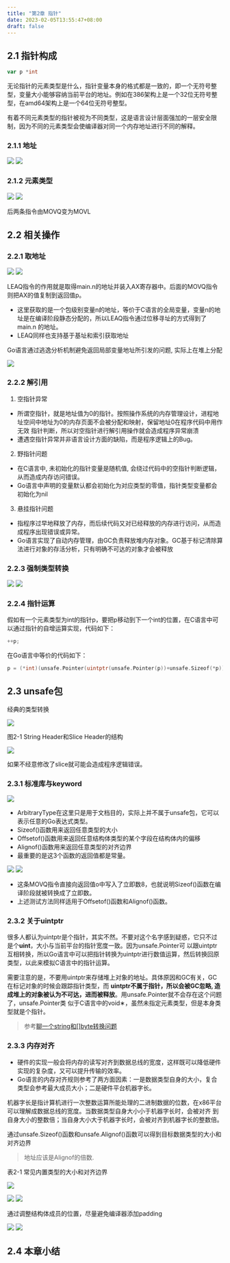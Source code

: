 ```yaml
---
title: "第2章 指针"
date: 2023-02-05T13:55:47+08:00
draft: false
---
```


## 2.1 指针构成

```go
var p *int
```

无论指针的元素类型是什么，指针变量本身的格式都是一致的，即一个无符号整型，变量大小能够容纳当前平台的地址。例如在386架构上是一个32位无符号整
型，在amd64架构上是一个64位无符号整型。

有着不同元素类型的指针被视为不同类型，这是语言设计层面强加的一层安全限制，因为不同的元素类型会使编译器对同一个内存地址进行不同的解释。

### 2.1.1 地址

![](https://res.weread.qq.com/wrepub/CB_3300047233_Figure-P35_4878.jpg)
![](https://res.weread.qq.com/wrepub/CB_3300047233_Figure-P35_4890.jpg)

### 2.1.2 元素类型

![](https://res.weread.qq.com/wrepub/CB_3300047233_Figure-P36_4901.jpg)
![](https://res.weread.qq.com/wrepub/CB_3300047233_Figure-P36_4909.jpg)

后两条指令由MOVQ变为MOVL

## 2.2 相关操作

### 2.2.1 取地址

![](https://res.weread.qq.com/wrepub/CB_3300047233_Figure-P37_4923.jpg)
![](https://res.weread.qq.com/wrepub/CB_3300047233_Figure-P37_4934.jpg)

LEAQ指令的作用就是取得main.n的地址并装入AX寄存器中。后面的MOVQ指令则把AX的值复制到返回值p。

- 这里获取的是一个包级别变量n的地址，等价于C语言的全局变量，变量n的地址是在编译阶段静态分配的，所以LEAQ指令通过位移寻址的方式得到了main.n
  的地址。
- LEAQ同样也支持基于基址和索引获取地址

Go语言通过逃逸分析机制避免返回局部变量地址所引发的问题, 实际上在堆上分配

![](https://res.weread.qq.com/wrepub/CB_3300047233_Figure-P37_4942.jpg)

### 2.2.2 解引用

1. 空指针异常

- 所谓空指针，就是地址值为0的指针。按照操作系统的内存管理设计，进程地址空间中地址为0的内存页面不会被分配和映射，保留地址0在程序代码中用作无效
指针判断，所以对空指针进行解引用操作就会造成程序异常崩溃
- 遭遇空指针异常并非语言设计方面的缺陷，而是程序逻辑上的Bug。

2. 野指针问题

- 在C语言中, 未初始化的指针变量是随机值, 会绕过代码中的空指针判断逻辑，从而造成内存访问错误。
- Go语言中声明的变量默认都会初始化为对应类型的零值，指针类型变量都会初始化为nil

3. 悬挂指针问题

- 指程序过早地释放了内存，而后续代码又对已经释放的内存进行访问，从而造成程序出现错误或异常。
- Go语言实现了自动内存管理，由GC负责释放堆内存对象。GC基于标记清除算法进行对象的存活分析，只有明确不可达的对象才会被释放

### 2.2.3 强制类型转换

![](https://res.weread.qq.com/wrepub/CB_3300047233_Figure-P39_4958.jpg)
![](https://res.weread.qq.com/wrepub/CB_3300047233_Figure-P39_4966.jpg)

### 2.2.4 指针运算

假如有一个元素类型为int的指针p，要把p移动到下一个int的位置，在C语言中可以通过指针的自增运算实现，代码如下：

```c
++p;
```

在Go语言中等价的代码如下：

```go
p = (*int)(unsafe.Pointer(uintptr(unsafe.Pointer(p))+unsafe.Sizeof(*p)))
```



## 2.3 unsafe包

经典的类型转换

![](https://res.weread.qq.com/wrepub/CB_3300047233_Figure-P40_2499.jpg)

图2-1 String Header和Slice Header的结构

![](https://res.weread.qq.com/wrepub/CB_3300047233_Figure-P40_2503.jpg)

如果不经意修改了slice就可能会造成程序逻辑错误。

### 2.3.1 标准库与keyword

![](https://res.weread.qq.com/wrepub/CB_3300047233_Figure-P41_2515.jpg)

- ArbitraryType在这里只是用于文档目的，实际上并不属于unsafe包，它可以表示任意的Go表达式类型。
- Sizeof()函数用来返回任意类型的大小
- Offsetof()函数用来返回任意结构体类型的某个字段在结构体内的偏移
- Alignof()函数用来返回任意类型的对齐边界
- 最重要的是这3个函数的返回值都是常量。

![](https://res.weread.qq.com/wrepub/CB_3300047233_Figure-P41_2523.jpg)
![](https://res.weread.qq.com/wrepub/CB_3300047233_Figure-P41_2531.jpg)

- 这条MOVQ指令直接向返回值o中写入了立即数8，也就说明Sizeof()函数在编译阶段就被转换成了立即数。
- 上述测试方法同样适用于Offsetof()函数和Alignof()函数。

### 2.3.2 关于uintptr

很多人都认为uintptr是个指针，其实不然。不要对这个名字感到疑惑，它只不过是个**uint**，大小与当前平台的指针宽度一致。因为unsafe.Pointer可
以跟uintptr互相转换，所以Go语言中可以把指针转换为uintptr进行数值运算，然后转换回原类型，以此来模拟C语言中的指针运算。

需要注意的是，不要用uintptr来存储堆上对象的地址。具体原因和GC有关，GC在标记对象的时候会跟踪指针类型，而
**uintptr不属于指针，所以会被GC忽略, 造成堆上的对象被认为不可达，进而被释放**。用unsafe.Pointer就不会存在这个问题了，unsafe.Pointer类
似于C语言中的void∗，虽然未指定元素类型，但是本身类型就是个指针。

> 参考[聊一个string和[]byte转换问题](../../../collections/articles/聊一个string和byte转换问题)

### 2.3.3 内存对齐

- 硬件的实现一般会将内存的读写对齐到数据总线的宽度，这样既可以降低硬件实现的复杂度，又可以提升传输的效率。
- Go语言的内存对齐规则参考了两方面因素：一是数据类型自身的大小，复合类型会参考最大成员大小；二是硬件平台机器字长。

机器字长是指计算机进行一次整数运算所能处理的二进制数据的位数，在x86平台可以理解成数据总线的宽度。当数据类型自身大小小于机器字长时，会被对齐
到自身大小的整数倍；当自身大小大于机器字长时，会被对齐到机器字长的整数倍。

通过unsafe.Sizeof()函数和unsafe.Alignof()函数可以得到目标数据类型的大小和对齐边界

> 地址应该是Alignof的倍数.

表2-1 常见内置类型的大小和对齐边界

![](https://res.weread.qq.com/wrepub/CB_3300047233_Figure-T42_16075.jpg)

![](https://res.weread.qq.com/wrepub/CB_3300047233_Figure-P43_5189.jpg)
![](https://res.weread.qq.com/wrepub/CB_3300047233_Figure-P44_5195.jpg)

通过调整结构体成员的位置，尽量避免编译器添加padding

![](https://res.weread.qq.com/wrepub/CB_3300047233_Figure-P44_5203.jpg)
![](https://res.weread.qq.com/wrepub/CB_3300047233_Figure-P44_5207.jpg)

## 2.4 本章小结
